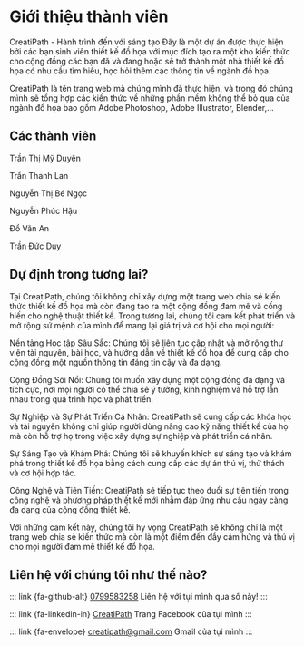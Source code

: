 # Giới thiệu thành viên

CreatiPath - Hành trình đến với sáng tạo
Đây là một dự án được thực hiện bởi các bạn sinh viên thiết kế đồ họa với mục đích tạo ra một kho kiến thức cho cộng đồng các bạn đã và đang hoặc sẽ trở thành một nhà thiết kế đồ họa có nhu cầu tìm hiểu, học hỏi thêm các thông tin về ngành đồ họa.

CreatiPath là tên trang web mà chúng mình đã thực hiện, và trong đó chúng mình sẽ tổng hợp các kiến thức về những phần mềm không thể bỏ qua của ngành đồ họa bao gồm Adobe Photoshop, Adobe Illustrator, Blender,... 

## Các thành viên

Trần Thị Mỹ Duyên

Trần Thanh Lan

Nguyễn Thị Bé Ngọc

Nguyễn Phúc Hậu

Đổ Văn An

Trần Đức Duy

## Dự định trong tương lai?

Tại CreatiPath, chúng tôi không chỉ xây dựng một trang web chia sẻ kiến thức thiết kế đồ họa mà còn đang tạo ra một cộng đồng đam mê và cống hiến cho nghệ thuật thiết kế. Trong tương lai, chúng tôi cam kết phát triển và mở rộng sứ mệnh của mình để mang lại giá trị và cơ hội cho mọi người:

Nền tảng Học tập Sâu Sắc: Chúng tôi sẽ liên tục cập nhật và mở rộng thư viện tài nguyên, bài học, và hướng dẫn về thiết kế đồ họa để cung cấp cho cộng đồng một nguồn thông tin đáng tin cậy và đa dạng.

Cộng Đồng Sôi Nổi: Chúng tôi muốn xây dựng một cộng đồng đa dạng và tích cực, nơi mọi người có thể chia sẻ ý tưởng, kinh nghiệm và hỗ trợ lẫn nhau trong quá trình học và phát triển.

Sự Nghiệp và Sự Phát Triển Cá Nhân: CreatiPath sẽ cung cấp các khóa học và tài nguyên không chỉ giúp người dùng nâng cao kỹ năng thiết kế của họ mà còn hỗ trợ họ trong việc xây dựng sự nghiệp và phát triển cá nhân.

Sự Sáng Tạo và Khám Phá: Chúng tôi sẽ khuyến khích sự sáng tạo và khám phá trong thiết kế đồ họa bằng cách cung cấp các dự án thú vị, thử thách và cơ hội hợp tác.

Công Nghệ và Tiên Tiến: CreatiPath sẽ tiếp tục theo đuổi sự tiên tiến trong công nghệ và phương pháp thiết kế mới nhằm đáp ứng nhu cầu ngày càng đa dạng của cộng đồng thiết kế.

Với những cam kết này, chúng tôi hy vọng CreatiPath sẽ không chỉ là một trang web chia sẻ kiến thức mà còn là một điểm đến đầy cảm hứng và thú vị cho mọi người đam mê thiết kế đồ họa.

## Liên hệ với chúng tôi như thế nào?
 
::: link {fa-github-alt} [0799583258]()
Liên hệ với tụi mình qua số này!
::: 

::: link {fa-linkedin-in} [CreatiPath]()
Trang Facebook của tụi mình
::: 

::: link {fa-envelope} [creatipath@gmail.com]()
Gmail của tụi mình
:::

